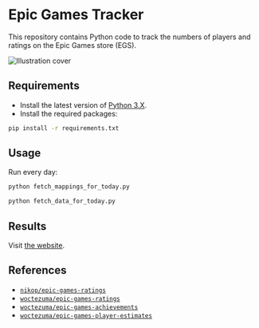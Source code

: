 # Epic Games Tracker

This repository contains Python code to track the numbers of players and ratings on the Epic Games store (EGS).

![Illustration cover][img-cover]

## Requirements

-   Install the latest version of [Python 3.X][python-download-url].
-   Install the required packages:

```bash
pip install -r requirements.txt
```

## Usage

Run every day:
```bash
python fetch_mappings_for_today.py
```
```bash
python fetch_data_for_today.py
```

## Results

Visit [the website][tracker-website].

## References

- [`nikop/epic-games-ratings`][madjoki-egs-ratings]
- [`woctezuma/epic-games-ratings`][epic-games-ratings]
- [`woctezuma/epic-games-achievements`][epic-games-achievements]
- [`woctezuma/epic-games-player-estimates`][epic-games-player-estimates]

<!-- Definitions -->

[img-cover]: <https://github.com/woctezuma/epic-games-tracker/wiki/img/cover.png>
[python-download-url]: <https://www.python.org/downloads/>
[tracker-website]: <https://woctezuma.github.io/epic-games-tracker/>
[madjoki-egs-ratings]: <https://github.com/nikop/epic-games-ratings>
[epic-games-ratings]: <https://github.com/woctezuma/epic-games-ratings>
[epic-games-achievements]: <https://github.com/woctezuma/epic-games-achievements>
[epic-games-player-estimates]: <https://github.com/woctezuma/epic-games-player-estimates>
